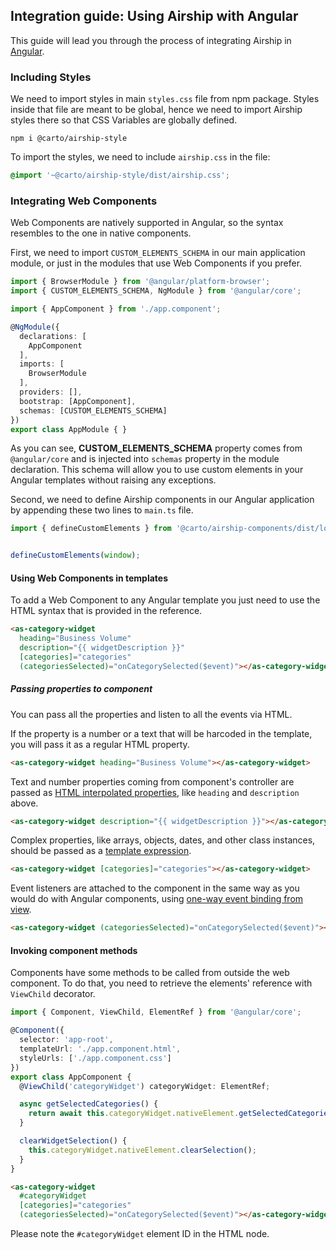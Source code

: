 ## Integration guide: Using Airship with Angular
This guide will lead you through the process of integrating Airship in [Angular](https://angular.io).

### Including Styles
We need to import styles in main `styles.css` file from npm package. Styles inside that file are meant to be global, hence we need to import Airship styles there so that CSS Variables are globally defined.

```
npm i @carto/airship-style
```

To import the styles, we need to include `airship.css` in the file:
```css
@import '~@carto/airship-style/dist/airship.css';
```

### Integrating Web Components
Web Components are natively supported in Angular, so the syntax resembles to the one in native components.

First, we need to import `CUSTOM_ELEMENTS_SCHEMA` in our main application module, or just in the modules that use Web Components if you prefer.

```ts
import { BrowserModule } from '@angular/platform-browser';
import { CUSTOM_ELEMENTS_SCHEMA, NgModule } from '@angular/core';

import { AppComponent } from './app.component';

@NgModule({
  declarations: [
    AppComponent
  ],
  imports: [
    BrowserModule
  ],
  providers: [],
  bootstrap: [AppComponent],
  schemas: [CUSTOM_ELEMENTS_SCHEMA]
})
export class AppModule { }
```

As you can see, **CUSTOM_ELEMENTS_SCHEMA** property comes from `@angular/core` and is injected into `schemas` property in the module declaration. This schema will allow you to use custom elements in your Angular templates without raising any exceptions.

Second, we need to define Airship components in our Angular application by appending these two lines to `main.ts` file.

```ts
import { defineCustomElements } from '@carto/airship-components/dist/loader';


defineCustomElements(window);
```

#### Using Web Components in templates
To add a Web Component to any Angular template you just need to use the HTML syntax that is provided in the reference.

```html
<as-category-widget
  heading="Business Volume"
  description="{{ widgetDescription }}"
  [categories]="categories"
  (categoriesSelected)="onCategorySelected($event)"></as-category-widget>
```

##### Passing properties to component
You can pass all the properties and listen to all the events via HTML.

If the property is a number or a text that will be harcoded in the template, you will pass it as a regular HTML property.

```html
<as-category-widget heading="Business Volume"></as-category-widget>
```

Text and number properties coming from component's controller are passed as [HTML interpolated properties](https://angular.io/guide/template-syntax#interpolation----), like `heading` and `description` above.

```html
<as-category-widget description="{{ widgetDescription }}"></as-category-widget>
```

Complex properties, like arrays, objects, dates, and other class instances, should be passed as a [template expression](https://angular.io/guide/template-syntax#template-expressions).

```html
<as-category-widget [categories]="categories"></as-category-widget>
```

Event listeners are attached to the component in the same way as you would do with Angular components, using [one-way event binding from view](https://angular.io/guide/template-syntax#binding-syntax-an-overview).

```html
<as-category-widget (categoriesSelected)="onCategorySelected($event)"></as-category-widget>
```

#### Invoking component methods
Components have some methods to be called from outside the web component. To do that, you need to retrieve the elements' reference with `ViewChild` decorator.

```ts
import { Component, ViewChild, ElementRef } from '@angular/core';

@Component({
  selector: 'app-root',
  templateUrl: './app.component.html',
  styleUrls: ['./app.component.css']
})
export class AppComponent {
  @ViewChild('categoryWidget') categoryWidget: ElementRef;

  async getSelectedCategories() {
    return await this.categoryWidget.nativeElement.getSelectedCategories();
  }

  clearWidgetSelection() {
    this.categoryWidget.nativeElement.clearSelection();
  }
}
```

```html
<as-category-widget
  #categoryWidget
  [categories]="categories"
  (categoriesSelected)="onCategorySelected($event)"></as-category-widget>
```

Please note the `#categoryWidget` element ID in the HTML node.
